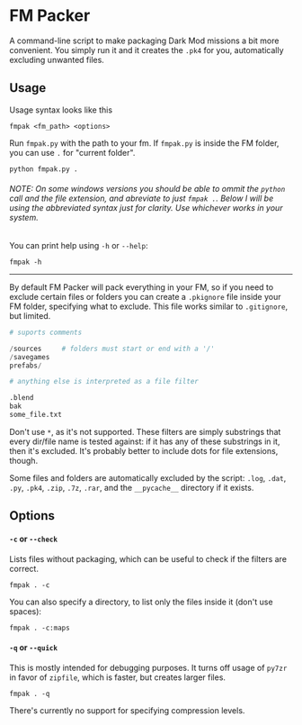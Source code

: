 # FM Packer

A command-line script to make packaging Dark Mod missions a bit more convenient. You simply run it and it creates the `.pk4` for you, automatically excluding unwanted files.


## Usage

Usage syntax looks like this
```
fmpak <fm_path> <options>
```

Run `fmpak.py` with the path to your fm. If `fmpak.py` is inside the FM folder, you can use `.` for "current folder".
```
python fmpak.py .
```
###### NOTE: On some windows versions you should be able to ommit the `python` call and the file extension, and abreviate to just `fmpak .`. Below I will be using the abbreviated syntax just for clarity. Use whichever works in your system.

You can print help using `-h` or `--help`:
```
fmpak -h
```

---

By default FM Packer will pack everything in your FM, so if you need to exclude certain files or folders you can create a `.pkignore` file inside your FM folder, specifying what to exclude. This file works similar to `.gitignore`, but limited.

```py
# suports comments

/sources     # folders must start or end with a '/'
/savegames
prefabs/

# anything else is interpreted as a file filter

.blend       
bak
some_file.txt
```

Don't use `*`, as it's not supported. These filters are simply substrings that every dir/file name is tested against: if it has any of these substrings in it, then it's excluded. It's probably better to include dots for file extensions, though.

Some files and folders are automatically excluded by the script: `.log`, `.dat`, `.py`, `.pk4`, `.zip`, `.7z`, `.rar`, and the `__pycache__` directory if it exists.


## Options

#### `-c` or `--check` 
Lists files without packaging, which can be useful to check if the filters are correct. 
```
fmpak . -c
```
You can also specify a directory, to list only the files inside it (don't use spaces):
```
fmpak . -c:maps
```

#### `-q` or `--quick`
This is mostly intended for debugging purposes. It turns off usage of `py7zr` in favor of `zipfile`, which is faster, but creates larger files.
```
fmpak . -q
```
There's currently no support for specifying compression levels.









